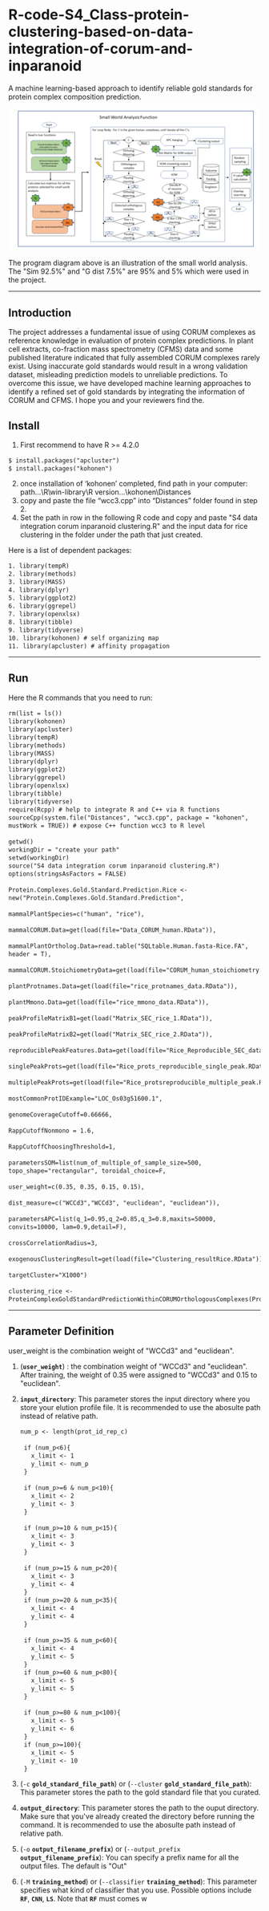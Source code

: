 # R-code-S4_Class-protein-clustering-based-on-data-integration-of-corum-and-inparanoid

A machine learning-based approach to identify reliable gold standards for protein complex composition prediction.

![Small world analysis](smallworldanalysisfig.png)

The program diagram above is an illustration of the small world analysis. The "Sim 92.5%" and "G dist 7.5%" are 95% and 5% which were used in the project.

---

## Introduction
The project addresses a fundamental issue of using CORUM complexes as reference knowledge in evaluation of protein complex predictions. In plant cell extracts, co-fraction mass spectrometry (CFMS) data and some published literature indicated that fully assembled CORUM complexes rarely exist. Using inaccurate gold standards would result in a wrong validation dataset, misleading prediction models to unreliable predictions. To overcome this issue, we have developed machine learning approaches to identify a refined set of gold standards by integrating the information of CORUM and CFMS. I hope you and your reviewers find the.

 
## Install

1. First recommend to have R >= 4.2.0 


```
$ install.packages("apcluster")
$ install.packages("kohonen")
```
2. once installation of ‘kohonen’ completed, find path in your computer:
     path...\R\win-library\R version...\kohonen\Distances
3. copy and paste the file “wcc3.cpp” into “Distances” folder found in step 2.
4. Set the path in row in the following R code and copy and paste "S4 data integration corum inparanoid clustering.R" and the input data for rice clustering in the folder under the path that just created.


Here is a list of dependent packages:

```
1. library(tempR)
2. library(methods)
3. library(MASS)
4. library(dplyr)
5. library(ggplot2)
6. library(ggrepel)
7. library(openxlsx)
8. library(tibble)
9. library(tidyverse)
10. library(kohonen) # self organizing map
11. library(apcluster) # affinity propagation
```

---

## Run
Here the R commands that you need to run:
```
rm(list = ls()) 
library(kohonen)  
library(apcluster) 
library(tempR)
library(methods)
library(MASS)
library(dplyr)
library(ggplot2)
library(ggrepel)
library(openxlsx)
library(tibble)
library(tidyverse)
require(Rcpp) # help to integrate R and C++ via R functions
sourceCpp(system.file("Distances", "wcc3.cpp", package = "kohonen",  mustWork = TRUE)) # expose C++ function wcc3 to R level

getwd()
workingDir = "create your path"
setwd(workingDir)
source("S4 data integration corum inparanoid clustering.R")
options(stringsAsFactors = FALSE)

Protein.Complexes.Gold.Standard.Prediction.Rice <- new("Protein.Complexes.Gold.Standard.Prediction",
                                                       mammalPlantSpecies=c("human", "rice"),
                                                       mammalCORUM.Data=get(load(file="Data_CORUM_human.RData")),
                                                       mammalPlantOrtholog.Data=read.table("SQLtable.Human.fasta-Rice.FA", header = T),
                                                       mammalCORUM.StoichiometryData=get(load(file="CORUM_human_stoichiometry.RData")),
                                                       plantProtnames.Data=get(load(file="rice_protnames_data.RData")),
                                                       plantMmono.Data=get(load(file="rice_mmono_data.RData")),
                                                       peakProfileMatrixB1=get(load("Matrix_SEC_rice_1.RData")),
                                                       peakProfileMatrixB2=get(load("Matrix_SEC_rice_2.RData")),
                                                       reproduciblePeakFeatures.Data=get(load(file="Rice_Reproducible_SEC_data_plant.RData")),
                                                       singlePeakProts=get(load(file="Rice_prots_reproducible_single_peak.RData")),
                                                       multiplePeakProts=get(load(file="Rice_protsreproducible_multiple_peak.RData")),
                                                       mostCommonProtIDExample="LOC_Os03g51600.1",
                                                       genomeCoverageCutoff=0.66666,
                                                       RappCutoffNonmono = 1.6,
                                                       RappCutoffChoosingThreshold=1,
                                                       parametersSOM=list(num_of_multiple_of_sample_size=500, topo_shape="rectangular", toroidal_choice=F,  
                                                                          user_weight=c(0.35, 0.35, 0.15, 0.15), 
                                                                          dist_measure=c("WCCd3","WCCd3", "euclidean", "euclidean")),
                                                       parametersAPC=list(q_1=0.95,q_2=0.85,q_3=0.8,maxits=50000, convits=10000, lam=0.9,detail=F),
                                                       crossCorrelationRadius=3,
                                                       exogenousClusteringResult=get(load(file="Clustering_resultRice.RData")),
                                                       targetCluster="X1000")

clustering_rice <- ProteinComplexGoldStandardPredictionWithinCORUMOrthologousComplexes(Protein.Complexes.Gold.Standard.Prediction.Rice)
```



---

## Parameter Definition

user_weight is the combination weight of "WCCd3" and "euclidean". 
1. (<b>`user_weight`</b>) : the combination weight of "WCCd3" and "euclidean". After training, the weight of 0.35 were assigned to "WCCd3" and 0.15 to "euclidean".
2. <b>`input_directory`</b>: This parameter stores the input directory where you store your elution profile file. It is recommended to use the abosulte path instead of relative path.
   ```
   num_p <- length(prot_id_rep_c)
    
    if (num_p<6){
      x_limit <- 1
      y_limit <- num_p
    }
    
    if (num_p>=6 & num_p<10){
      x_limit <- 2
      y_limit <- 3
    }
    
    if (num_p>=10 & num_p<15){
      x_limit <- 3
      y_limit <- 3
    }
    
    if (num_p>=15 & num_p<20){
      x_limit <- 3
      y_limit <- 4
    }
    if (num_p>=20 & num_p<35){
      x_limit <- 4
      y_limit <- 4
    }
    
    if (num_p>=35 & num_p<60){
      x_limit <- 4
      y_limit <- 5
    }
    if (num_p>=60 & num_p<80){
      x_limit <- 5
      y_limit <- 5
    }
    
    if (num_p>=80 & num_p<100){
      x_limit <- 5
      y_limit <- 6
    }
    if (num_p>=100){
      x_limit <- 5
      y_limit <- 10
    }
   ```


4.  (`-c` <b>`gold_standard_file_path`</b>) or (`--cluster` <b>`gold_standard_file_path`</b>): This parameter stores the path to the gold standard file that you curated.

5. <b>`output_directory`</b>: This parameter stores the path to the ouput directory. Make sure that you've already created the directory before running the command. It is recommended to use the abosulte path instead of relative path.

6. (`-o` <b>`output_filename_prefix`</b>) or (`--output_prefix` <b>`output_filename_prefix`</b>): You can specify a prefix name for all the output files. The default is "Out"

7. (`-M` <b>`training_method`</b>) or (`--classifier` <b>`training_method`</b>): This parameter specifies what kind of classifier that you use. Possible options include <b>`RF`</b>, <b>`CNN`</b>, <b>`LS`</b>. Note that <b>`RF`</b> must comes w


    
